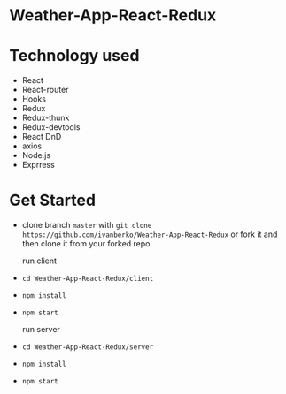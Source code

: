 # Weather-App-React-Redux

# Technology used

- React
- React-router
- Hooks
- Redux
- Redux-thunk
- Redux-devtools
- React DnD
- axios
- Node.js
- Exprress

# Get Started

- clone branch `master` with
  `git clone https://github.com/ivanberko/Weather-App-React-Redux` or fork it and then
  clone it from your forked repo

  run client
- `cd Weather-App-React-Redux/client`
- `npm install`
- `npm start`

  run server
- `cd Weather-App-React-Redux/server`
- `npm install`
- `npm start`
